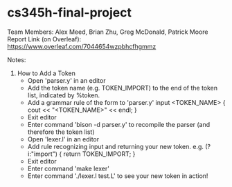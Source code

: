 # cs345h-final-project
Team Members: Alex Meed, Brian Zhu, Greg McDonald, Patrick Moore  
Report Link (on Overleaf): https://www.overleaf.com/7044654wzpbhcfhgmmz

Notes:
1. How to Add a Token
	- Open 'parser.y' in an editor
	- Add the token name (e.g. TOKEN_IMPORT) to the end of the token list, indicated by %token.
	- Add a grammar rule of the form to 'parser.y'
		input <TOKEN_NAME>
		{
    		cout << "<TOKEN_NAME>" << endl;
		}
	- Exit editor
	- Enter command 'bison -d parser.y' to recompile the parser (and therefore the token list)
	- Open 'lexer.l' in an editor
	- Add rule recognizing input and returning your new token. e.g.
		(?i:"import") {
    		return TOKEN_IMPORT;
		}
	- Exit editor
	- Enter command 'make lexer'
	- Enter command './lexer.l test.L' to see your new token in action!



